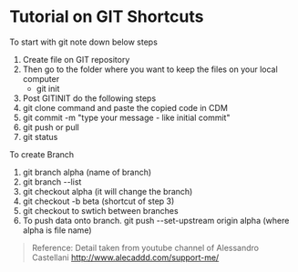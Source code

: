 # Tutorial on GIT Shortcuts

To start with git note down below steps

1. Create file on GIT repository
2. Then go to the folder where you want to keep the files on your local computer
    * git init
3. Post GITINIT do the following steps
4. git clone command and paste the copied code in CDM
5. git commit -m "type your message - like initial commit"
6. git push or pull
7. git status


To create Branch
1. git branch alpha (name of branch)
2. git branch --list
3. git checkout alpha (it will change the branch)
4. git checkout -b beta (shortcut of step 3)
5. git checkout to swtich between branches
6. To push data onto branch. git push --set-upstream origin alpha (where alpha is file name)


>Reference: Detail taken from youtube channel of Alessandro Castellani
http://www.alecaddd.com/support-me/
